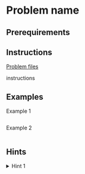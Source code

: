 # Problem name

## Prerequirements

## Instructions

[Problem files](.)

instructions

## Examples

Example 1

```

```

Example 2

```

```

## Hints

<details>
<summary>Hint 1</summary>
desc
</details>
